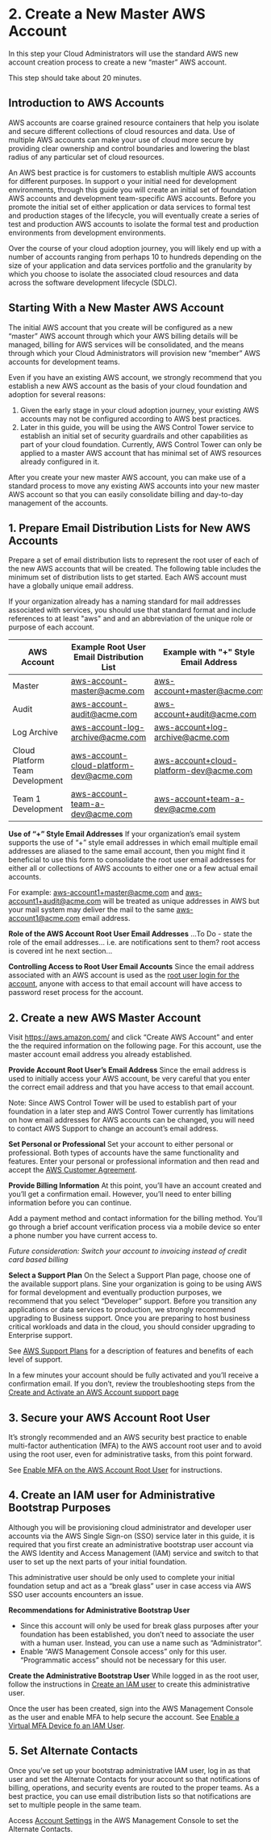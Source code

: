 # 2. Create a New Master AWS Account

In this step your Cloud Administrators will use the standard AWS new account creation process to create a new “master” AWS account. 

This step should take about 20 minutes.

## Introduction to AWS Accounts

AWS accounts are coarse grained resource containers that help you isolate and secure different collections of cloud resources and data. Use of multiple AWS accounts can make your use of cloud more secure by providing clear ownership and control boundaries and lowering the blast radius of any particular set of cloud resources. 

An AWS best practice is for customers to establish multiple AWS accounts for different purposes.  In support o your initial need for development environments, through this guide you will create an initial set of foundation AWS accounts and development team-specific AWS accounts.  Before you promote the initial set of either application or data services to formal test and production stages of the lifecycle, you will eventually create a series of test and production AWS accounts to isolate the formal test and production environments from development environments.

Over the course of your cloud adoption journey, you will likely end up with a number of accounts ranging from perhaps 10 to hundreds depending on the size of your application and data services portfolio and the granularity by which you choose to isolate the associated cloud resources and data across the software development lifecycle (SDLC).

## Starting With a New Master AWS Account

The initial AWS account that you create will be configured as a new “master” AWS account through which your AWS billing details will be managed, billing for AWS services will be consolidated, and the means through which your Cloud Administrators will provision new “member” AWS accounts for development teams.

Even if you have an existing AWS account, we strongly recommend that you establish a new AWS account as the basis of your cloud foundation and adoption for several reasons:

1. Given the early stage in your cloud adoption journey, your existing AWS accounts may not be configured according to AWS best practices.
2. Later in this guide, you will be using the AWS Control Tower service to establish an initial set of security guardrails and other capabilities as part of your cloud foundation. Currently, AWS Control Tower can only be applied to a master AWS account that has minimal set of AWS resources already configured in it.

After you create your new master AWS account, you can make use of a standard process to move any existing AWS accounts into your new master AWS account so that you can easily consolidate billing and day-to-day management of the accounts.

## 1. Prepare Email Distribution Lists for New AWS Accounts

Prepare a set of email distribution lists to represent the root user of each of the new AWS accounts that will be created. The following table includes the minimum set of distribution lists to get started. Each AWS account must have a globally unique email address. 

If your organization already has a naming standard for mail addresses associated with services, you should use that standard format and include references to at least "aws" and and an abbreviation of the unique role or purpose of each account.

|AWS Account	|Example Root User Email Distribution List	|Example with "+" Style Email Address	|
|---	|---	|---	|
|Master	|aws-account-master@acme.com	|aws-account+master@acme.com	|
|Audit	|aws-account-audit@acme.com	|aws-account+audit@acme.com	|
|Log Archive	|aws-account-log-archive@acme.com	|aws-account+log-archive@acme.com	|
|Cloud Platform Team Development	|aws-account-cloud-platform-dev@acme.com	|aws-account+cloud-platform-dev@acme.com	|
|Team 1 Development	|aws-account-team-a-dev@acme.com	|aws-account+team-a-dev@acme.com	|

**Use of “+” Style Email Addresses**
If your organization’s email system supports the use of “+” style email addresses in which email multiple email addresses are aliased to the same email account, then you might find it beneficial to use this form to consolidate the root user email addresses for either all or collections of AWS accounts to either one or a few actual email accounts.

For example: [aws-account1+master@acme.com](mailto:aws-account1+master@acme.com) and [aws-account1+audit@acme.com](mailto:aws-account1+audit@acme.com) will be treated as unique addresses in AWS but your mail system may deliver the mail to the same [aws-account1@acme.com](mailto:aws-account1@acme.com) email address.

**Role of the AWS Account Root User Email Addresses**
...To Do - state the role of the email addresses... i.e. are notifications sent to them? root access is covered int he next section...

**Controlling Access to Root User Email Accounts**
Since the email address associated with an AWS account is used as the [root user login for the account](https://docs.aws.amazon.com/IAM/latest/UserGuide/id_root-user.html), anyone with access to that email account will have access to password reset process for the account.  

## 2. Create a new AWS Master Account

Visit https://aws.amazon.com/ and click “Create AWS Account” and enter the the required information on the following page.  For this account, use the master account email address you already established. 

**Provide Account Root User’s Email Address**
Since the email address is used to initially access your AWS account, be very careful that you enter the correct email address and that you have access to that email account.

Note: Since AWS Control Tower will be used to establish part of your foundation in a later step and AWS Control Tower currently has limitations on how email addresses for AWS accounts can be changed, you will need to contact AWS Support to change an account’s email address.

**Set Personal or Professional**
Set your account to either personal or professional.  Both types of accounts have the same functionality and features.  Enter your personal or professional information and then read and accept the [AWS Customer Agreement](https://aws.amazon.com/agreement/).

**Provide Billing Information**
At this point, you’ll have an account created and you’ll get a confirmation email.  However, you’ll need to enter billing information before you can continue.

Add a payment method and contact information for the billing method.  You’ll go through a brief account verification process via a mobile device so enter a phone number you have current access to.

*Future consideration:* _Switch your account to invoicing instead of credit card based billing_

**Select a Support Plan**
On the Select a Support Plan page, choose one of the available support plans.  Sine your organization is going to be using AWS for formal development and eventually production purposes, we recommend that you select “Developer” support.  Before you transition any applications or data services to production, we strongly recommend upgrading to Business support.  Once you are preparing to host business critical workloads and data in the cloud, you should consider upgrading to Enterprise support. 

See [AWS Support Plans](https://aws.amazon.com/premiumsupport/plans/) for a description of features and benefits of each level of support.

In a few minutes your account should be fully activated and you’ll receive a confirmation email.  If you don’t, review the troubleshooting steps from the [Create and Activate an AWS Account support page](https://aws.amazon.com/premiumsupport/knowledge-center/create-and-activate-aws-account/)

## 3. Secure your AWS Account Root User

It’s strongly recommended and an AWS security best practice to enable multi-factor authentication (MFA) to the AWS account root user and to avoid using the root user, even for administrative tasks, from this point forward.

See [Enable MFA on the AWS Account Root User](https://docs.aws.amazon.com/IAM/latest/UserGuide/id_root-user.html#id_root-user_manage_mfa) for instructions.

## 4. Create an IAM user for Administrative Bootstrap Purposes

Although you will be provisioning cloud administrator and developer user accounts via the AWS Single Sign-on (SSO) service later in this guide, it is required that you first create an administrative bootstrap user account via the AWS Identity and Access Management (IAM) service and switch to that user to set up the next parts of your initial foundation.

This administrative user should be only used to complete your initial foundation setup and act as a “break glass” user in case access via AWS SSO user accounts encounters an issue.

**Recommendations for Administrative Bootstrap User**

* Since this account will only be used for break glass purposes after your foundation has been established, you don’t need to associate the user with a human user. Instead, you can use a name such as “Administrator”.
* Enable “AWS Management Console access” only for this user. “Programmatic access” should not be necessary for this user.

**Create the Administrative Bootstrap User**
While logged in as the root user, follow the instructions in [Create an IAM user](https://docs.aws.amazon.com/controltower/latest/userguide/setting-up.html#setting-up-iam) to create this administrative user.

Once the user has been created, sign into the AWS Management Console as the user and enable MFA to help secure the account. See [Enable a Virtual MFA Device fo an IAM User](https://docs.aws.amazon.com/IAM/latest/UserGuide/id_credentials_mfa_enable_virtual.html#enable-virt-mfa-for-iam-user).

## 5. Set Alternate Contacts

Once you’ve set up your bootstrap administrative IAM user, log in as that user and set the Alternate Contacts for your account so that notifications of billing, operations, and security events are routed to the proper teams.  As a best practice, you can use email distribution lists so that notifications are set to multiple people in the same team.

Access [Account  Settings](https://console.aws.amazon.com/billing/home?#/account) in the AWS Management Console to set the Alternate Contacts.
